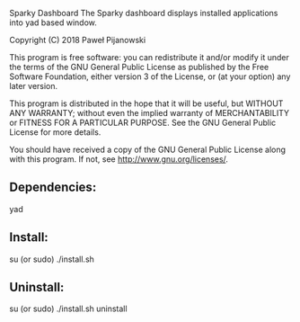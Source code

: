 Sparky Dashboard
The Sparky dashboard displays installed applications into yad based window. 

Copyright (C) 2018 Paweł Pijanowski

This program is free software: you can redistribute it and/or modify
it under the terms of the GNU General Public License as published by
the Free Software Foundation, either version 3 of the License, or
(at your option) any later version.

This program is distributed in the hope that it will be useful,
but WITHOUT ANY WARRANTY; without even the implied warranty of
MERCHANTABILITY or FITNESS FOR A PARTICULAR PURPOSE.  See the
GNU General Public License for more details.

You should have received a copy of the GNU General Public License
along with this program.  If not, see <http://www.gnu.org/licenses/>.

Dependencies:
-------------
yad

Install:
-------------
su (or sudo) 
./install.sh

Uninstall:
-------------
su (or sudo)
./install.sh uninstall
